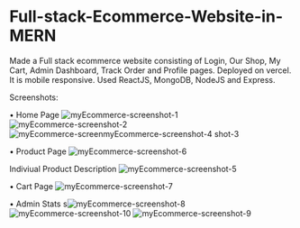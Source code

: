 # Full-stack-Ecommerce-Website-in-MERN
Made a Full stack ecommerce website consisting of Login, Our Shop, My Cart, Admin Dashboard, Track Order and Profile pages.
Deployed on vercel.
It is mobile responsive.
Used ReactJS, MongoDB, NodeJS and Express.

Screenshots:

•	Home Page
![myEcommerce-screenshot-1](https://github.com/ViditaShetty/Full-stack-Ecommerce-Website-in-MERN/assets/96463276/157c32fb-2cfd-4eba-a6d7-5b4e0380eb2f)
![myEcommerce-screenshot-2](https://github.com/ViditaShetty/Full-stack-Ecommerce-Website-in-MERN/assets/96463276/676336f0-7a0a-49ba-be10-3f5f6396c108)
![myEcommerce-screen![myEcommerce-screenshot-4](https://github.com/ViditaShetty/Full-stack-Ecommerce-Website-in-MERN/assets/96463276/ac675f4b-4206-45c4-8767-240b78e522b2)
shot-3](https://github.com/ViditaShetty/Full-stack-Ecommerce-Website-in-MERN/assets/96463276/3a06714a-77b2-44c2-84e3-0b650d99d8fb)

•	Product Page
![myEcommerce-screenshot-6](https://github.com/ViditaShetty/Full-stack-Ecommerce-Website-in-MERN/assets/96463276/5403e6ab-9c4d-4070-86a0-a1802b154be6)

Indiviual Product Description
![myEcommerce-screenshot-5](https://github.com/ViditaShetty/Full-stack-Ecommerce-Website-in-MERN/assets/96463276/879a7103-cf5f-4e22-b7f8-f5ba690e3633)

•	Cart Page
![myEcommerce-screenshot-7](https://github.com/ViditaShetty/Full-stack-Ecommerce-Website-in-MERN/assets/96463276/e04153e7-5486-4fbf-92f2-0132b5f8965f)

•	Admin Stats
s![myEcommerce-screenshot-8](https://github.com/ViditaShetty/Full-stack-Ecommerce-Website-in-MERN/assets/96463276/f81e661b-2489-47c0-b59c-57057dfb744a)
![myEcommerce-screenshot-10](https://github.com/ViditaShetty/Full-stack-Ecommerce-Website-in-MERN/assets/96463276/047bbee0-9946-4b70-8866-5eaa3c7a4349)
![myEcommerce-screenshot-9](https://github.com/ViditaShetty/Full-stack-Ecommerce-Website-in-MERN/assets/96463276/5ac2f244-99e5-4e03-8541-9d0596225109)
